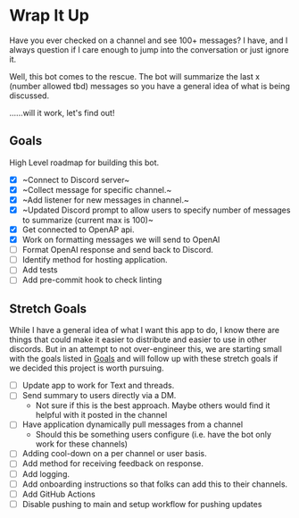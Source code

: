 # Wrap It Up

Have you ever checked on a channel and see 100+ messages? I have, and I always question if I care enough to jump into the conversation or just ignore it.

Well, this bot comes to the rescue. The bot will summarize the last x (number allowed tbd) messages so you have a general idea of what is being discussed.

......will it work, let's find out!

## Goals

High Level roadmap for building this bot.

- [x] ~Connect to Discord server~
- [x] ~Collect message for specific channel.~
- [x] ~Add listener for new messages in channel.~
- [x] ~Updated Discord prompt to allow users to specify number of messages to summarize (current max is 100)~
- [x] Get connected to OpenAP api.
- [x] Work on formatting messages we will send to OpenAI
- [ ] Format OpenAI response and send back to Discord.
- [ ] Identify method for hosting application.
- [ ] Add tests
- [ ] Add pre-commit hook to check linting

## Stretch Goals

While I have a general idea of what I want this app to do, I know there are things that could make it easier to distribute and easier to use in other discords. But in an attempt to not over-engineer this, we are starting small with the goals listed in [Goals](#goals) and will follow up with these stretch goals if we decided this project is worth pursuing.

- [ ] Update app to work for Text and threads.
- [ ] Send summary to users directly via a DM.
  - Not sure if this is the best approach. Maybe others would find it helpful with it posted in the channel
- [ ] Have application dynamically pull messages from a channel
  - Should this be something users configure (i.e. have the bot only work for these channels)
- [ ] Adding cool-down on a per channel or user basis.
- [ ] Add method for receiving feedback on response.
- [ ] Add logging.
- [ ] Add onboarding instructions so that folks can add this to their channels.
- [ ] Add GitHub Actions
- [ ] Disable pushing to main and setup workflow for pushing updates
